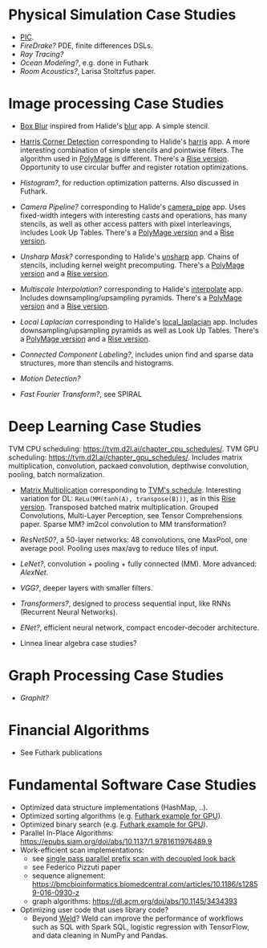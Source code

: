 # Physical Simulation Case Studies

- [PIC](pic).
- *FireDrake?* PDE, finite differences DSLs.
- *Ray Tracing?*
- *Ocean Modeling?*, e.g. done in Futhark
- *Room Acoustics?*, Larisa Stoltzfus paper.

# Image processing Case Studies

- [Box Blur](box_blur) inspired from Halide's [blur](https://github.com/halide/Halide/blob/0782d80b4907f94b4bc2b0df806306952ad39111/apps/blur/) app. A simple stencil.

- [Harris Corner Detection](harris) corresponding to Halide's [harris](https://github.com/halide/Halide/blob/0782d80b4907f94b4bc2b0df806306952ad39111/apps/harris/) app. A more interesting combination of simple stencils and pointwise filters. The algorithm used in [PolyMage](https://bitbucket.org/udayb/polymage/src/e28327c/sandbox/apps/python/img_proc/harris
) is different. There's a [Rise version](https://github.com/rise-lang/shine/blob/fc3423da41fbfdf2373e007848d16936756cae77/src/main/scala/apps/harrisCornerDetectionHalide.scala). Opportunity to use circular buffer and register rotation optimizations.

- *Histogram?*, for reduction optimization patterns. Also discussed in Futhark.

- *Camera Pipeline?* corresponding to Halide's [camera_pipe](https://github.com/halide/Halide/blob/0782d80b4907f94b4bc2b0df806306952ad39111/apps/camera_pipe/) app. Uses fixed-width integers with interesting casts and operations, has many stencils, as well as other access patters with pixel interleavings, includes Look Up Tables. There's a [PolyMage version](https://bitbucket.org/udayb/polymage/src/e28327c/sandbox/apps/python/img_proc/campipe) and a [Rise version](https://github.com/rise-lang/shine/blob/fc3423da41fbfdf2373e007848d16936756cae77/src/main/scala/apps/cameraPipeline.scala).

- *Unsharp Mask?* corresponding to Halide's [unsharp](https://github.com/halide/Halide/blob/0782d80b4907f94b4bc2b0df806306952ad39111/apps/unsharp/) app. Chains of stencils, including kernel weight precomputing. There's a [PolyMage version](https://bitbucket.org/udayb/polymage/src/e28327c/sandbox/apps/python/img_proc/unsharp_mask) and a [Rise version](https://github.com/rise-lang/shine/blob/fc3423da41fbfdf2373e007848d16936756cae77/src/main/scala/apps/unsharpMask.scala).

- *Multiscale Interpolation?* corresponding to Halide's [interpolate](https://github.com/halide/Halide/blob/0782d80b4907f94b4bc2b0df806306952ad39111/apps/interpolate/) app. Includes downsampling/upsampling pyramids. There's a [PolyMage version](https://bitbucket.org/udayb/polymage/src/e28327c/sandbox/apps/python/img_proc/interpolate) and a [Rise version](https://github.com/rise-lang/shine/blob/fc3423da41fbfdf2373e007848d16936756cae77/src/main/scala/apps/multiscaleInterpolation.scala).

- *Local Laplacian* corresponding to Halide's [local_laplacian](https://github.com/halide/Halide/blob/0782d80b4907f94b4bc2b0df806306952ad39111/apps/local_laplacian/) app. Includes downsampling/upsampling pyramids as well as Look Up Tables. There's a [PolyMage version](https://bitbucket.org/udayb/polymage/src/e28327c/sandbox/apps/python/img_proc/local_laplacian) and a [Rise version](https://github.com/rise-lang/shine/blob/fc3423da41fbfdf2373e007848d16936756cae77/src/main/scala/apps/localLaplacian.scala).

- *Connected Component Labeling?*, includes union find and sparse data structures, more than stencils and histograms.

- *Motion Detection?*

- *Fast Fourier Transform?*, see SPIRAL

# Deep Learning Case Studies

TVM CPU scheduling: https://tvm.d2l.ai/chapter_cpu_schedules/.
TVM GPU scheduling: https://tvm.d2l.ai/chapter_gpu_schedules/.
Includes matrix multiplication, convolution, packaed convolution, depthwise convolution, pooling, batch normalization.

- [Matrix Multiplication](matmul) corresponding to [TVM's schedule](https://tvm.apache.org/docs/how_to/optimize_operators/opt_gemm.html). Interesting variation for DL: `ReLu(MM(tanh(A), transpose(B)))`, as in this [Rise version](https://github.com/rise-lang/shine/blob/89545f3a326405d8715d704ff3bcd848515f1a4f/src/main/scala/apps/neuralNetworkPieces.scala). Transposed batched matrix multiplication. Grouped Convolutions, Multi-Layer Perception, see Tensor Comprehensions paper. Sparse MM? im2col convolution to MM transformation?

- *ResNet50?*, a 50-layer networks: 48 convolutions, one MaxPool, one average pool. Pooling uses max/avg to reduce tiles of input.

- *LeNet?*, convolution + pooling + fully connected (MM). More advanced: *AlexNet*.

- *VGG?*, deeper layers with smaller filters.

- *Transformers?*, designed to process sequential input, like RNNs (Recurrent Neural Networks).

- *ENet?*, efficient neural network, compact encoder-decoder architecture.

- Linnea linear algebra case studies?

# Graph Processing Case Studies

- *GraphIt?*

# Financial Algorithms

- See Futhark publications

# Fundamental Software Case Studies

- Optimized data structure implementations (HashMap, ..).
- Optimized sorting algorithms (e.g. [Futhark example for GPU](https://futhark-lang.org/examples/radix-sort.html)).
- Optimized binary search (e.g. [Futhark example for GPU](https://futhark-lang.org/examples/binary-search.html)).
- Parallel In-Place Algorithms: https://epubs.siam.org/doi/abs/10.1137/1.9781611976489.9
- Work-efficient scan implementations:
  - see [single pass parallel prefix scan with decoupled look back](https://research.nvidia.com/publication/2016-03_single-pass-parallel-prefix-scan-decoupled-look-back)
  - see Federico Pizzuti paper
  - sequence alignement: https://bmcbioinformatics.biomedcentral.com/articles/10.1186/s12859-016-0930-z
  - graph algorithms: https://dl.acm.org/doi/abs/10.1145/3434393
- Optimizing user code that uses library code?
  - Beyond [Weld](https://www.weld.rs/)? Weld can improve the performance of workflows such as SQL with Spark SQL, logistic regression with TensorFlow, and data cleaning in NumPy and Pandas.
